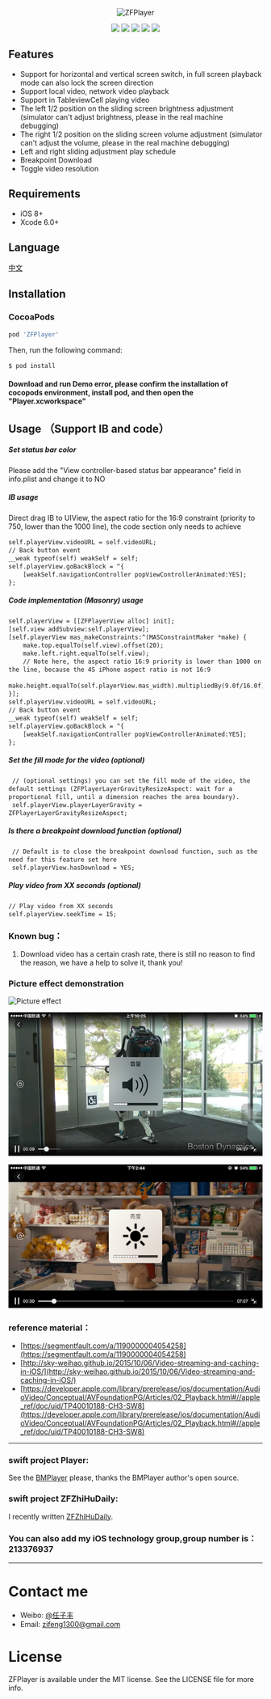 <p align="center">
<img src="http://7xqbzq.com1.z0.glb.clouddn.com/log.png" alt="ZFPlayer" title="ZFPlayer" width="557"/>
</p>

<p align="center">
<a href="https://travis-ci.org/renzifeng/ZFPlayer"><img src="https://travis-ci.org/renzifeng/ZFPlayer.svg?branch=master"></a>
<a href="https://img.shields.io/cocoapods/v/ZFPlayer.svg"><img src="https://img.shields.io/cocoapods/v/ZFPlayer.svg"></a>
<a href="https://img.shields.io/cocoapods/v/ZFPlayer.svg"><img src="https://img.shields.io/github/license/renzifeng/ZFPlayer.svg?style=flat"></a>
<a href="http://cocoadocs.org/docsets/ZFPlayer"><img src="https://img.shields.io/cocoapods/p/ZFPlayer.svg?style=flat"></a>
<a href="http://weibo.com/zifeng1300"><img src="https://img.shields.io/badge/weibo-@%E4%BB%BB%E5%AD%90%E4%B8%B0-yellow.svg?style=flat"></a>
</p>

## Features
* Support for horizontal and vertical screen switch, in full screen playback mode can also lock the screen direction
* Support local video, network video playback
* Support in TableviewCell playing video
* The left 1/2 position on the sliding screen brightness adjustment (simulator can't adjust brightness, please in the real machine debugging)
* The right 1/2 position on the sliding screen volume adjustment (simulator can't adjust the volume, please in the real machine debugging)
* Left and right sliding adjustment play schedule
* Breakpoint Download 
* Toggle video resolution

## Requirements

- iOS 8+
- Xcode 6.0+

## Language
[中文](https://github.com/renzifeng/ZFPlayer/blob/master/README.zh.md)

## Installation

### CocoaPods    

```ruby
pod 'ZFPlayer'
```

Then, run the following command:

```bash
$ pod install
```

#### Download and run Demo error, please confirm the installation of cocopods environment, install pod, and then open the "Player.xcworkspace"

## Usage （Support IB and code）
##### Set status bar color
Please add the "View controller-based status bar appearance" field in info.plist and change it to NO

##### IB usage
Direct drag IB to UIView, the aspect ratio for the 16:9 constraint (priority to 750, lower than the 1000 line), the code section only needs to achieve

```objc
self.playerView.videoURL = self.videoURL;
// Back button event
__weak typeof(self) weakSelf = self;
self.playerView.goBackBlock = ^{
	[weakSelf.navigationController popViewControllerAnimated:YES];
};

```

##### Code implementation (Masonry) usage

```objc
self.playerView = [[ZFPlayerView alloc] init];
[self.view addSubview:self.playerView];
[self.playerView mas_makeConstraints:^(MASConstraintMaker *make) {
 	make.top.equalTo(self.view).offset(20);
 	make.left.right.equalTo(self.view);
	// Note here, the aspect ratio 16:9 priority is lower than 1000 on the line, because the 4S iPhone aspect ratio is not 16:9
    make.height.equalTo(self.playerView.mas_width).multipliedBy(9.0f/16.0f).with.priority(750);
}];
self.playerView.videoURL = self.videoURL;
// Back button event
__weak typeof(self) weakSelf = self;
self.playerView.goBackBlock = ^{
	[weakSelf.navigationController popViewControllerAnimated:YES];
};
```

##### Set the fill mode for the video (optional)

```objc
 // (optional settings) you can set the fill mode of the video, the default settings (ZFPlayerLayerGravityResizeAspect: wait for a proportional fill, until a dimension reaches the area boundary).
 self.playerView.playerLayerGravity = ZFPlayerLayerGravityResizeAspect;
```
##### Is there a breakpoint download function (optional)
```objc
 // Default is to close the breakpoint download function, such as the need for this feature set here
 self.playerView.hasDownload = YES;
```

##### Play video from XX seconds (optional)

 ```objc
 // Play video from XX seconds
 self.playerView.seekTime = 15;
 ```
 
### Known bug：

1. Download video has a certain crash rate, there is still no reason to find the reason, we have a help to solve it, thank you!

### Picture effect demonstration

![Picture effect](https://github.com/renzifeng/ZFPlayer/raw/master/screen.gif)

![Sound adjustment demonstration](https://github.com/renzifeng/ZFPlayer/raw/master/volume.png)

![Brightness adjustment demonstration](https://github.com/renzifeng/ZFPlayer/raw/master/brightness.png)


### reference material：

- [https://segmentfault.com/a/1190000004054258](https://segmentfault.com/a/1190000004054258)
- [http://sky-weihao.github.io/2015/10/06/Video-streaming-and-caching-in-iOS/](http://sky-weihao.github.io/2015/10/06/Video-streaming-and-caching-in-iOS/)
- [https://developer.apple.com/library/prerelease/ios/documentation/AudioVideo/Conceptual/AVFoundationPG/Articles/02_Playback.html#//apple_ref/doc/uid/TP40010188-CH3-SW8](https://developer.apple.com/library/prerelease/ios/documentation/AudioVideo/Conceptual/AVFoundationPG/Articles/02_Playback.html#//apple_ref/doc/uid/TP40010188-CH3-SW8)

---
### swift project Player:
See the [BMPlayer](https://github.com/BrikerMan/BMPlayer) please, thanks the BMPlayer author's open source.

### swift project ZFZhiHuDaily:
I recently written [ZFZhiHuDaily](https://github.com/renzifeng/ZFZhiHuDaily).

### You can also add my iOS technology group,group number is：213376937

---

# Contact me
- Weibo: [@任子丰](https://weibo.com/zifeng1300)
- Email:  zifeng1300@gmail.com

# License

ZFPlayer is available under the MIT license. See the LICENSE file for more info.